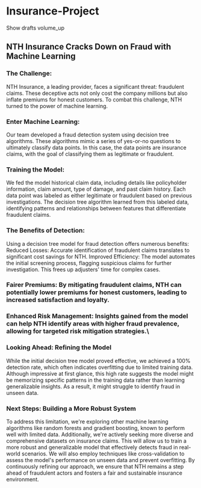 # Insurance-Project
Show drafts
volume_up

## NTH Insurance Cracks Down on Fraud with Machine Learning
### The Challenge:
NTH Insurance, a leading provider, faces a significant threat: fraudulent claims. These deceptive acts not only cost the company millions but also inflate premiums for honest customers. To combat this challenge, NTH turned to the power of machine learning.
### Enter Machine Learning:
Our team developed a fraud detection system using decision tree algorithms. These algorithms mimic a series of yes-or-no questions to ultimately classify data points. In this case, the data points are insurance claims, with the goal of classifying them as legitimate or fraudulent.
### Training the Model:
We fed the model historical claim data, including details like policyholder information, claim amount, type of damage, and past claim history. Each data point was labeled as either legitimate or fraudulent based on previous investigations. The decision tree algorithm learned from this labeled data, identifying patterns and relationships between features that differentiate fraudulent claims.
### The Benefits of Detection:
Using a decision tree model for fraud detection offers numerous benefits:
Reduced Losses: Accurate identification of fraudulent claims translates to significant cost savings for NTH.
Improved Efficiency: The model automates the initial screening process, flagging suspicious claims for further investigation. This frees up adjusters' time for complex cases.
### Fairer Premiums: By mitigating fraudulent claims, NTH can potentially lower premiums for honest customers, leading to increased satisfaction and loyalty.
### Enhanced Risk Management: Insights gained from the model can help NTH identify areas with higher fraud prevalence, allowing for targeted risk mitigation strategies.\
### Looking Ahead: Refining the Model
While the initial decision tree model proved effective, we achieved a 100% detection rate, which often indicates overfitting due to limited training data. Although impressive at first glance, this high rate suggests the model might be memorizing specific patterns in the training data rather than learning generalizable insights. As a result, it might struggle to identify fraud in unseen data.
### Next Steps: Building a More Robust System
To address this limitation, we're exploring other machine learning algorithms like random forests and gradient boosting, known to perform well with limited data. Additionally, we're actively seeking more diverse and comprehensive datasets on insurance claims. This will allow us to train a more robust and generalizable model that effectively detects fraud in real-world scenarios. We will also employ techniques like cross-validation to assess the model's performance on unseen data and prevent overfitting.
By continuously refining our approach, we ensure that NTH remains a step ahead of fraudulent actors and fosters a fair and sustainable insurance environment.

